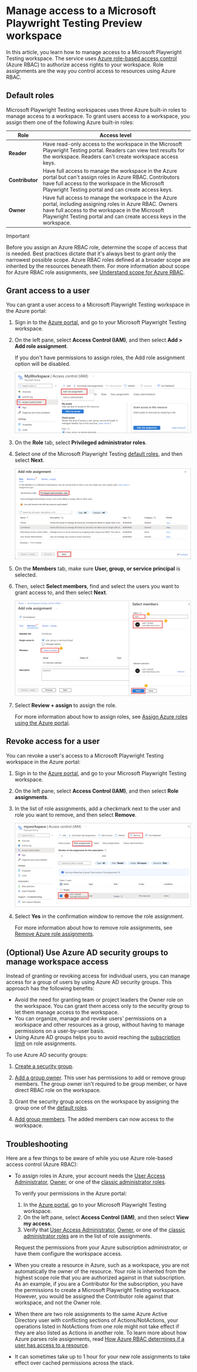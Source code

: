 
# Manage access to a Microsoft Playwright Testing Preview workspace

In this article, you learn how to manage access to a Microsoft Playwright Testing workspace. The service uses [Azure role-based access control](/azure/role-based-access-control/overview) (Azure RBAC) to authorize access rights to your workspace. Role assignments are the way you control access to resources using Azure RBAC.

## Default roles

Microsoft Playwright Testing workspaces uses three Azure built-in roles to manage access to a workspace. To grant users access to a workspace, you assign them one of the following Azure built-in roles:

| Role | Access level |
| --- | --- |
| **Reader** | Have read-only access to the workspace in the Microsoft Playwright Testing portal. Readers can view test results for the workspace. Readers can't create workspace access keys. |
| **Contributor** | Have full access to manage the workspace in the Azure portal but can't assign roles in Azure RBAC. Contributors have full access to the workspace in the Microsoft Playwright Testing portal and can create access keys. |
| **Owner** | Have full access to manage the workspace in the Azure portal, including assigning roles in Azure RBAC. Owners have full access to the workspace in the Microsoft Playwright Testing portal and can create access keys in the workspace. |

> [!IMPORTANT]
> Before you assign an Azure RBAC role, determine the scope of access that is needed. Best practices dictate that it's always best to grant only the narrowest possible scope. Azure RBAC roles defined at a broader scope are inherited by the resources beneath them. For more information about scope for Azure RBAC role assignments, see [Understand scope for Azure RBAC](https://learn.microsoft.com/en-us/azure/role-based-access-control/scope-overview).

## Grant access to a user

You can grant a user access to a Microsoft Playwright Testing workspace in the Azure portal:

1. Sign in to the [Azure portal](https://portal.azure.com), and go to your Microsoft Playwright Testing workspace.

1. On the left pane, select **Access Control (IAM)**, and then select **Add > Add role assignment**.

    If you don't have permissions to assign roles, the Add role assignment option will be disabled.

    ![Screenshot that shows how to add a role assignment to your workspace in the Azure portal](./media/how-to-assign-roles/add-role-assignment.png)
    
1. On the **Role** tab, select **Privileged administrator roles**.

1. Select one of the Microsoft Playwright Testing [default roles](#default-roles), and then select **Next**.

    ![Screenshot that shows the list of roles when adding a role assignment in the Azure portal.](./media/how-to-assign-roles/add-role-assignment-select-role.png)
    

1. On the **Members** tab, make sure **User, group, or service principal** is selected.

1. Then, select **Select members**, find and select the users you want to grant access to, and then select **Next**.

    ![Screenshot that shows the member selection interface when adding a role assignment in the Azure portal.](./media/how-to-assign-roles/add-role-assignment-select-members.png)
   

1. Select **Review + assign** to assign the role.

    For more information about how to assign roles, see [Assign Azure roles using the Azure portal](https://learn.microsoft.com/en-us/azure/role-based-access-control/role-assignments-portal).

## Revoke access for a user

You can revoke a user's access to a Microsoft Playwright Testing workspace in the Azure portal:

1. Sign in to the [Azure portal](https://portal.azure.com), and go to your Microsoft Playwright Testing workspace.

1. On the left pane, select **Access Control (IAM)**, and then select **Role assignments**.

1. In the list of role assignments, add a checkmark next to the user and role you want to remove, and then select **Remove**.

    ![Screenshot that shows the list of role assignments and how to delete an assignment in the Azure portal.](./media/how-to-assign-roles/remove-role-assignment.png)


1. Select **Yes** in the confirmation window to remove the role assignment.

    For more information about how to remove role assignments, see [Remove Azure role assignments](https://learn.microsoft.com/en-us/azure/role-based-access-control/role-assignments-remove).

## (Optional) Use Azure AD security groups to manage workspace access

Instead of granting or revoking access for individual users, you can manage access for a group of users by using Azure AD security groups. This approach has the following benefits:

- Avoid the need for granting team or project leaders the Owner role on the workspace. You can grant them access only to the security group to let them manage access to the workspace.
- You can organize, manage and revoke users' permissions on a workspace and other resources as a group, without having to manage permissions on a user-by-user basis.
- Using Azure AD groups helps you to avoid reaching the [subscription limit](https://learn.microsoft.com/en-us/azure/role-based-access-control/troubleshooting?tabs=bicep#limits) on role assignments.

To use Azure AD security groups:

1. [Create a security group](https://learn.microsoft.com/en-us/azure/active-directory/fundamentals/active-directory-groups-create-azure-portal).

1. [Add a group owner](https://learn.microsoft.com/en-us/azure/active-directory/fundamentals/active-directory-accessmanagement-managing-group-owners). This user has permissions to add or remove group members. The group owner isn't required to be group member, or have direct RBAC role on the workspace.

1. Grant the security group access on the workspace by assigning the group one of the [default roles](#default-roles).

1. [Add group members](https://learn.microsoft.com/en-us/azure/active-directory/fundamentals/active-directory-groups-members-azure-portal). The added members can now access to the workspace.

## Troubleshooting

Here are a few things to be aware of while you use Azure role-based access control (Azure RBAC):

- To assign roles in Azure, your account needs the [User Access Administrator](https://learn.microsoft.com/en-us/azure/role-based-access-control/built-in-roles#user-access-administrator), [Owner](https://learn.microsoft.com/en-us/azure/role-based-access-control/built-in-roles#owner), or one of the [classic administrator roles](https://learn.microsoft.com/en-us/azure/role-based-access-control/rbac-and-directory-admin-roles#classic-subscription-administrator-roles).

    To verify your permissions in the Azure portal:

    1. In the [Azure portal](https://portal.azure.com), go to your Microsoft Playwright Testing workspace.
    1. On the left pane, select **Access Control (IAM)**, and then select **View my access**.
    1. Verify that [User Access Administrator](https://learn.microsoft.com/en-us/azure/role-based-access-control/built-in-roles#user-access-administrator), [Owner](https://learn.microsoft.com/en-us/azure/role-based-access-control/built-in-roles#owner), or one of the [classic administrator roles](https://learn.microsoft.com/en-us/azure/role-based-access-control/rbac-and-directory-admin-roles#classic-subscription-administrator-roles) are in the list of role assignments.

    Request the permissions from your Azure subscription administrator, or have them configure the workspace access.

- When you create a resource in Azure, such as a workspace, you are not automatically the owner of the resource. Your role is inherited from the highest scope role that you are authorized against in that subscription. As an example, if you are a Contributor for the subscription, you have the permissions to create a Microsoft Playwright Testing workspace. However, you would be assigned the Contributor role against that workspace, and not the Owner role.

- When there are two role assignments to the same Azure Active Directory user with conflicting sections of Actions/NotActions, your operations listed in NotActions from one role might not take effect if they are also listed as Actions in another role. To learn more about how Azure parses role assignments, read [How Azure RBAC determines if a user has access to a resource](https://learn.microsoft.com/en-us/azure/role-based-access-control/overview#how-azure-rbac-determines-if-a-user-has-access-to-a-resource).

- It can sometimes take up to 1 hour for your new role assignments to take effect over cached permissions across the stack.
